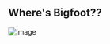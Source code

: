 ## Where's Bigfoot??

![image](https://user-images.githubusercontent.com/82002107/133897523-14d928be-d018-491b-b6ac-f6e5494dd33d.png)
